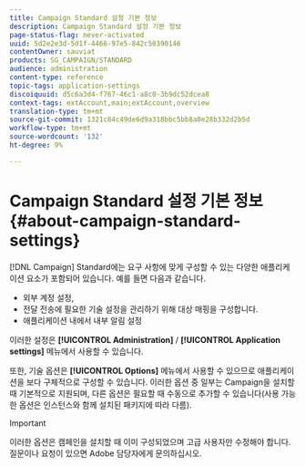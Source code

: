 ```yaml
---
title: Campaign Standard 설정 기본 정보
description: Campaign Standard 설정 기본 정보
page-status-flag: never-activated
uuid: 5d2e2e3d-5d1f-4466-97e5-842c50390146
contentOwner: sauviat
products: SG_CAMPAIGN/STANDARD
audience: administration
content-type: reference
topic-tags: application-settings
discoiquuid: d5c6a3d4-f767-46c1-a8c0-3b9dc52dcea8
context-tags: extAccount,main;extAccount,overview
translation-type: tm+mt
source-git-commit: 1321c84c49de6d9a318bbc5bb8a0e28b332d2b5d
workflow-type: tm+mt
source-wordcount: '132'
ht-degree: 9%

---
```



# Campaign Standard 설정 기본 정보{#about-campaign-standard-settings}

[!DNL Campaign] Standard에는 요구 사항에 맞게 구성할 수 있는 다양한 애플리케이션 요소가 포함되어 있습니다. 예를 들면 다음과 같습니다.

* 외부 계정 설정,
* 전달 전송에 필요한 기술 설정을 관리하기 위해 대상 매핑을 구성합니다.
* 애플리케이션 내에서 내부 알림 설정

이러한 설정은 **[!UICONTROL Administration]** / **[!UICONTROL Application settings]** 메뉴에서 사용할 수 있습니다.

또한, 기술 옵션은 **[!UICONTROL Options]** 메뉴에서 사용할 수 있으므로 애플리케이션을 보다 구체적으로 구성할 수 있습니다. 이러한 옵션 중 일부는 Campaign을 설치할 때 기본적으로 지원되며, 다른 옵션은 필요할 때 수동으로 추가할 수 있습니다(사용 가능한 옵션은 인스턴스와 함께 설치된 패키지에 따라 다름).

>[!IMPORTANT]
>
>이러한 옵션은 캠페인을 설치할 때 이미 구성되었으며 고급 사용자만 수정해야 합니다. 질문이나 요청이 있으면 Adobe 담당자에게 문의하십시오.
